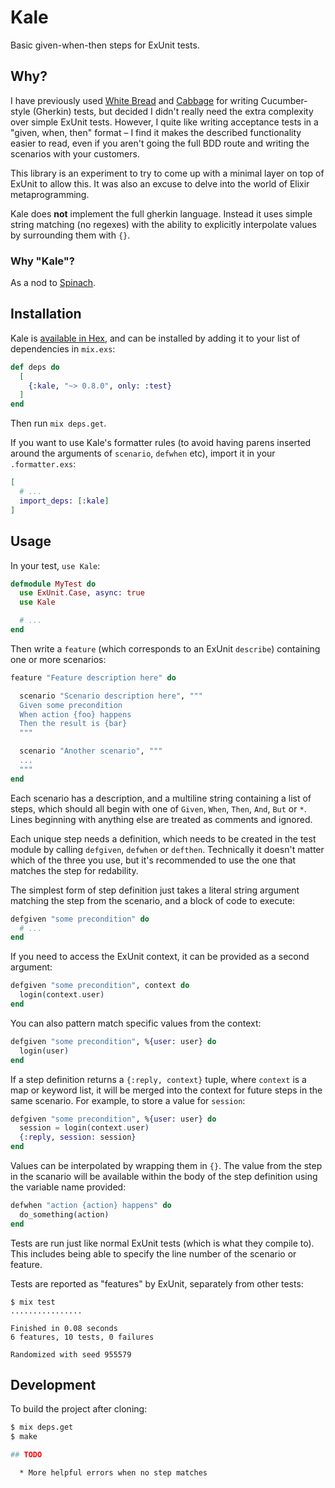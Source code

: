 # Kale

Basic given-when-then steps for ExUnit tests.

## Why?

I have previously used [White Bread](https://github.com/meadsteve/white-bread)
and [Cabbage](https://github.com/cabbage-ex/cabbage) for writing Cucumber-style
(Gherkin) tests, but decided I didn't really need the extra complexity over
simple ExUnit tests. However, I quite like writing acceptance tests in a
"given, when, then" format &ndash; I find it makes the described functionality
easier to read, even if you aren't going the full BDD route and writing the
scenarios with your customers.

This library is an experiment to try to come up with a minimal layer on top of
ExUnit to allow this. It was also an excuse to delve into the world of Elixir
metaprogramming.

Kale does **not** implement the full gherkin language. Instead it uses simple
string matching (no regexes) with the ability to explicitly interpolate values
by surrounding them with `{}`.

### Why "Kale"?

As a nod to [Spinach](https://github.com/codegram/spinach).

## Installation

Kale is [available in Hex](https://hex.pm/packages/kale), and can be installed
by adding it to your list of dependencies in `mix.exs`:

```elixir
def deps do
  [
    {:kale, "~> 0.8.0", only: :test}
  ]
end
```

Then run `mix deps.get`.

If you want to use Kale's formatter rules (to avoid having parens inserted
around the arguments of `scenario`, `defwhen` etc), import it in your
`.formatter.exs`:

```elixir
[
  # ... 
  import_deps: [:kale]
]
```

## Usage

In your test, `use Kale`:

```elixir
defmodule MyTest do
  use ExUnit.Case, async: true
  use Kale

  # ...
end
```

Then write a `feature` (which corresponds to an ExUnit `describe`) containing
one or more scenarios:

```elixir
feature "Feature description here" do

  scenario "Scenario description here", """
  Given some precondition
  When action {foo} happens
  Then the result is {bar}
  """

  scenario "Another scenario", """
  ...
  """
end
```

Each scenario has a description, and a multiline string containing a list of
steps, which should all begin with one of `Given`, `When`, `Then`, `And`, `But`
or `*`. Lines beginning with anything else are treated as comments and ignored.

Each unique step needs a definition, which needs to be created in the test
module by calling `defgiven`, `defwhen` or `defthen`. Technically it doesn't
matter which of the three you use, but it's recommended to use the one that
matches the step for redability.

The simplest form of step definition just takes a literal string argument
matching the step from the scenario, and a block of code to execute:

```elixir
defgiven "some precondition" do
  # ...
end
```

If you need to access the ExUnit context, it can be provided as a second
argument:

```elixir
defgiven "some precondition", context do
  login(context.user)
end
```

You can also pattern match specific values from the context:

```elixir
defgiven "some precondition", %{user: user} do
  login(user)
end
```

If a step definition returns a `{:reply, context}` tuple, where `context` is a
map or keyword list, it will be merged into the context for future steps in the
same scenario. For example, to store a value for `session`:

```elixir
defgiven "some precondition", %{user: user} do
  session = login(context.user)
  {:reply, session: session}
end
```

Values can be interpolated by wrapping them in `{}`. The value from the step in
the scanario will be available within the body of the step definition using the
variable name provided:

```elixir
defwhen "action {action} happens" do
  do_something(action)
end
```

Tests are run just like normal ExUnit tests (which is what they compile to).
This includes being able to specify the line number of the scenario or feature.

Tests are reported as "features" by ExUnit, separately from other tests:

```
$ mix test
................

Finished in 0.08 seconds
6 features, 10 tests, 0 failures

Randomized with seed 955579
```

## Development

To build the project after cloning:

```bash
$ mix deps.get
$ make

## TODO

  * More helpful errors when no step matches
